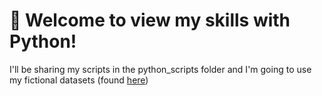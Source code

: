 # 🐍 Welcome to view my skills with Python!

I'll be sharing my scripts in the python_scripts folder and I'm going to use my fictional datasets (found [here](../Fictional_data))
